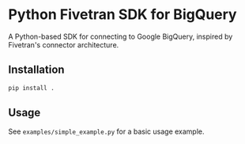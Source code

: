 # Python Fivetran SDK for BigQuery

A Python-based SDK for connecting to Google BigQuery, inspired by Fivetran's connector architecture.

## Installation

```bash
pip install .
```

## Usage

See `examples/simple_example.py` for a basic usage example.
